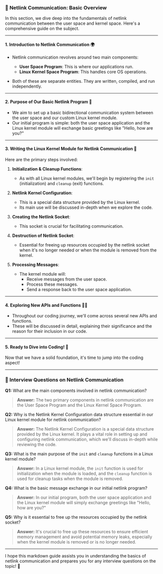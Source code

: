 ### 📖 **Netlink Communication: Basic Overview**

In this section, we dive deep into the fundamentals of netlink communication between the user space and kernel space. Here's a comprehensive guide on the subject.

---

#### **1. Introduction to Netlink Communication 🌍**

- Netlink communication revolves around two main components:
  - **User Space Program**: This is where our applications run.
  - **Linux Kernel Space Program**: This handles core OS operations.
  
- Both of these are separate entities. They are written, compiled, and run independently.

---

#### **2. Purpose of Our Basic Netlink Program 🎯**

- We aim to set up a basic bidirectional communication system between the user space and our custom Linux kernel module.
- Our initial program is simple: both the user space application and the Linux kernel module will exchange basic greetings like "Hello, how are you?"

---

#### **3. Writing the Linux Kernel Module for Netlink Communication 📝**

Here are the primary steps involved:

1. **Initialization & Cleanup Functions**:
   - As with all Linux kernel modules, we'll begin by registering the `init` (initialization) and `cleanup` (exit) functions.
   
2. **Netlink Kernel Configuration**:
   - This is a special data structure provided by the Linux kernel.
   - Its main use will be discussed in-depth when we explore the code.
   
3. **Creating the Netlink Socket**:
   - This socket is crucial for facilitating communication.
   
4. **Destruction of Netlink Socket**:
   - Essential for freeing up resources occupied by the netlink socket when it's no longer needed or when the module is removed from the kernel.
   
5. **Processing Messages**:
   - The kernel module will:
     - Receive messages from the user space.
     - Process these messages.
     - Send a response back to the user space application.

---

#### **4. Exploring New APIs and Functions 🕵️‍♂️**

- Throughout our coding journey, we'll come across several new APIs and functions.
- These will be discussed in detail, explaining their significance and the reason for their inclusion in our code.

---

#### **5. Ready to Dive into Coding! 🚀**

Now that we have a solid foundation, it's time to jump into the coding aspect!

---

### 🤔 **Interview Questions on Netlink Communication**

**Q1:** What are the main components involved in netlink communication? 

> **Answer:** The two primary components in netlink communication are the User Space Program and the Linux Kernel Space Program.

**Q2:** Why is the Netlink Kernel Configuration data structure essential in our Linux kernel module for netlink communication?

> **Answer:** The Netlink Kernel Configuration is a special data structure provided by the Linux kernel. It plays a vital role in setting up and configuring netlink communication, which we'll discuss in-depth while reviewing the code.

**Q3:** What is the main purpose of the `init` and `cleanup` functions in a Linux kernel module?

> **Answer:** In a Linux kernel module, the `init` function is used for initialization when the module is loaded, and the `cleanup` function is used for cleanup tasks when the module is removed.

**Q4:** What is the basic message exchange in our initial netlink program?

> **Answer:** In our initial program, both the user space application and the Linux kernel module will simply exchange greetings like "Hello, how are you?"

**Q5:** Why is it essential to free up the resources occupied by the netlink socket?

> **Answer:** It's crucial to free up these resources to ensure efficient memory management and avoid potential memory leaks, especially when the kernel module is removed or is no longer needed.

---

I hope this markdown guide assists you in understanding the basics of netlink communication and prepares you for any interview questions on the topic! 🌟
